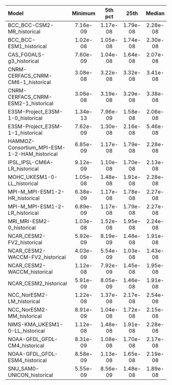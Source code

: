 Model | Minimum | 5th pct | 25th | Median | 75th | 95th pct | Maximum
 :-- |  :--:  |  :--:  |  :--:  |  :--:  |  :--:  |  :--:  |  :--: 
BCC_BCC-CSM2-MR_historical |  7.16e-09 |  1.17e-08 |  1.79e-08 |  2.28e-08 |  2.73e-08 |  3.17e-08 |  1.04e-08
BCC_BCC-ESM1_historical |  1.02e-08 |  1.05e-08 |  1.74e-08 |  2.30e-08 |  2.84e-08 |  3.36e-08 |  1.02e-08
CAS_FGOALS-g3_historical |  7.60e-09 |  1.04e-08 |  1.64e-08 |  2.07e-08 |  2.68e-08 |  3.05e-08 |  1.21e-08
CNRM-CERFACS_CNRM-CM6-1_historical |  3.08e-08 |  3.22e-08 |  3.32e-08 |  3.41e-08 |  3.50e-08 |  3.63e-08 |  3.08e-08
CNRM-CERFACS_CNRM-ESM2-1_historical |  3.06e-08 |  3.19e-08 |  3.29e-08 |  3.38e-08 |  3.48e-08 |  3.61e-08 |  3.06e-08
E3SM-Project_E3SM-1-0_historical |  1.34e-13 |  7.96e-09 |  1.58e-08 |  2.06e-08 |  2.67e-08 |  3.01e-08 |  3.05e-13
E3SM-Project_E3SM-1-1_historical |  7.62e-09 |  1.30e-08 |  2.16e-08 |  5.46e-08 |  9.97e+36 |  9.97e+36 |  1.16e-08
HAMMOZ-Consortium_MPI-ESM-1-2-HAM_historical |  6.85e-09 |  1.17e-08 |  1.79e-08 |  2.28e-08 |  2.73e-08 |  3.17e-08 |  1.01e-08
IPSL_IPSL-CM6A-LR_historical |  9.12e-09 |  1.10e-08 |  1.70e-08 |  2.13e-08 |  2.67e-08 |  3.00e-08 |  9.12e-09
MOHC_UKESM1-0-LL_historical |  1.05e-08 |  1.48e-08 |  1.91e-08 |  2.28e-08 |  2.71e-08 |  3.20e-08 |  1.26e-08
MPI-M_MPI-ESM1-2-HR_historical |  6.38e-09 |  1.17e-08 |  1.78e-08 |  2.27e-08 |  2.73e-08 |  3.17e-08 |  9.88e-09
MPI-M_MPI-ESM1-2-LR_historical |  6.89e-09 |  1.17e-08 |  1.79e-08 |  2.27e-08 |  2.73e-08 |  3.17e-08 |  1.01e-08
MRI_MRI-ESM2-0_historical |  1.03e-08 |  1.52e-08 |  1.95e-08 |  2.24e-08 |  2.61e-08 |  3.13e-08 |  1.64e-08
NCAR_CESM2-FV2_historical |  5.92e-09 |  8.19e-09 |  1.48e-08 |  1.91e-08 |  2.73e-08 |  3.01e-08 |  1.04e-08
NCAR_CESM2-WACCM-FV2_historical |  4.03e-09 |  5.54e-09 |  1.03e-08 |  1.43e-08 |  2.18e-08 |  2.54e-08 |  7.54e-09
NCAR_CESM2-WACCM_historical |  1.12e-08 |  7.92e-09 |  1.45e-08 |  1.95e-08 |  2.79e-08 |  3.09e-08 |  1.12e-08
NCAR_CESM2_historical |  5.91e-09 |  8.05e-09 |  1.46e-08 |  1.91e-08 |  2.71e-08 |  3.02e-08 |  1.04e-08
NCC_NorESM2-LM_historical |  1.22e-08 |  1.37e-08 |  2.17e-08 |  2.54e-08 |  3.57e-08 |  4.05e-08 |  1.81e-08
NCC_NorESM2-MM_historical |  8.91e-09 |  1.04e-08 |  1.72e-08 |  2.15e-08 |  2.81e-08 |  3.11e-08 |  1.80e-08
NIMS-KMA_UKESM1-0-LL_historical |  1.12e-08 |  1.48e-08 |  1.91e-08 |  2.28e-08 |  2.70e-08 |  3.20e-08 |  1.28e-08
NOAA-GFDL_GFDL-CM4_historical |  8.31e-09 |  1.08e-08 |  1.70e-08 |  2.17e-08 |  2.68e-08 |  3.02e-08 |  1.08e-08
NOAA-GFDL_GFDL-ESM4_historical |  8.58e-09 |  1.13e-08 |  1.65e-08 |  2.19e-08 |  2.61e-08 |  2.99e-08 |  1.43e-08
SNU_SAM0-UNICON_historical |  5.55e-09 |  8.56e-09 |  1.48e-08 |  1.89e-08 |  2.62e-08 |  2.97e-08 |  9.90e-09
